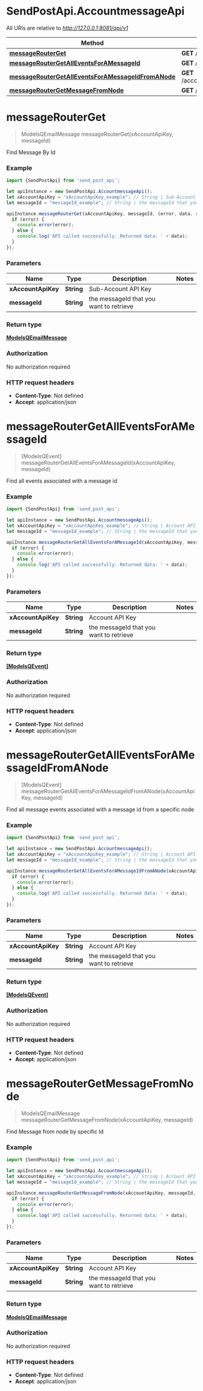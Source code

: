 # SendPostApi.AccountmessageApi

All URIs are relative to *http://127.0.0.1:8081/api/v1*

Method | HTTP request | Description
------------- | ------------- | -------------
[**messageRouterGet**](AccountmessageApi.md#messageRouterGet) | **GET** /account/message/{messageId} | 
[**messageRouterGetAllEventsForAMessageId**](AccountmessageApi.md#messageRouterGetAllEventsForAMessageId) | **GET** /account/message/{messageId}/events | 
[**messageRouterGetAllEventsForAMessageIdFromANode**](AccountmessageApi.md#messageRouterGetAllEventsForAMessageIdFromANode) | **GET** /account/message/node/{messageId}/events | 
[**messageRouterGetMessageFromNode**](AccountmessageApi.md#messageRouterGetMessageFromNode) | **GET** /account/message/node/{messageId} | 

<a name="messageRouterGet"></a>
# **messageRouterGet**
> ModelsQEmailMessage messageRouterGet(xAccountApiKey, messageId)



Find Message By Id

### Example
```javascript
import {SendPostApi} from 'send_post_api';

let apiInstance = new SendPostApi.AccountmessageApi();
let xAccountApiKey = "xAccountApiKey_example"; // String | Sub-Account API Key
let messageId = "messageId_example"; // String | the messageId that you want to retrieve

apiInstance.messageRouterGet(xAccountApiKey, messageId, (error, data, response) => {
  if (error) {
    console.error(error);
  } else {
    console.log('API called successfully. Returned data: ' + data);
  }
});
```

### Parameters

Name | Type | Description  | Notes
------------- | ------------- | ------------- | -------------
 **xAccountApiKey** | **String**| Sub-Account API Key | 
 **messageId** | **String**| the messageId that you want to retrieve | 

### Return type

[**ModelsQEmailMessage**](ModelsQEmailMessage.md)

### Authorization

No authorization required

### HTTP request headers

 - **Content-Type**: Not defined
 - **Accept**: application/json

<a name="messageRouterGetAllEventsForAMessageId"></a>
# **messageRouterGetAllEventsForAMessageId**
> [ModelsQEvent] messageRouterGetAllEventsForAMessageId(xAccountApiKey, messageId)



Find all events associated with a message id

### Example
```javascript
import {SendPostApi} from 'send_post_api';

let apiInstance = new SendPostApi.AccountmessageApi();
let xAccountApiKey = "xAccountApiKey_example"; // String | Account API Key
let messageId = "messageId_example"; // String | the messageId that you want to retrieve

apiInstance.messageRouterGetAllEventsForAMessageId(xAccountApiKey, messageId, (error, data, response) => {
  if (error) {
    console.error(error);
  } else {
    console.log('API called successfully. Returned data: ' + data);
  }
});
```

### Parameters

Name | Type | Description  | Notes
------------- | ------------- | ------------- | -------------
 **xAccountApiKey** | **String**| Account API Key | 
 **messageId** | **String**| the messageId that you want to retrieve | 

### Return type

[**[ModelsQEvent]**](ModelsQEvent.md)

### Authorization

No authorization required

### HTTP request headers

 - **Content-Type**: Not defined
 - **Accept**: application/json

<a name="messageRouterGetAllEventsForAMessageIdFromANode"></a>
# **messageRouterGetAllEventsForAMessageIdFromANode**
> [ModelsQEvent] messageRouterGetAllEventsForAMessageIdFromANode(xAccountApiKey, messageId)



Find all message events associated with a message id from a specific node

### Example
```javascript
import {SendPostApi} from 'send_post_api';

let apiInstance = new SendPostApi.AccountmessageApi();
let xAccountApiKey = "xAccountApiKey_example"; // String | Account API Key
let messageId = "messageId_example"; // String | the messageId that you want to retrieve

apiInstance.messageRouterGetAllEventsForAMessageIdFromANode(xAccountApiKey, messageId, (error, data, response) => {
  if (error) {
    console.error(error);
  } else {
    console.log('API called successfully. Returned data: ' + data);
  }
});
```

### Parameters

Name | Type | Description  | Notes
------------- | ------------- | ------------- | -------------
 **xAccountApiKey** | **String**| Account API Key | 
 **messageId** | **String**| the messageId that you want to retrieve | 

### Return type

[**[ModelsQEvent]**](ModelsQEvent.md)

### Authorization

No authorization required

### HTTP request headers

 - **Content-Type**: Not defined
 - **Accept**: application/json

<a name="messageRouterGetMessageFromNode"></a>
# **messageRouterGetMessageFromNode**
> ModelsQEmailMessage messageRouterGetMessageFromNode(xAccountApiKey, messageId)



Find Message from node by specific Id

### Example
```javascript
import {SendPostApi} from 'send_post_api';

let apiInstance = new SendPostApi.AccountmessageApi();
let xAccountApiKey = "xAccountApiKey_example"; // String | Account API Key
let messageId = "messageId_example"; // String | the messageId that you want to retrieve

apiInstance.messageRouterGetMessageFromNode(xAccountApiKey, messageId, (error, data, response) => {
  if (error) {
    console.error(error);
  } else {
    console.log('API called successfully. Returned data: ' + data);
  }
});
```

### Parameters

Name | Type | Description  | Notes
------------- | ------------- | ------------- | -------------
 **xAccountApiKey** | **String**| Account API Key | 
 **messageId** | **String**| the messageId that you want to retrieve | 

### Return type

[**ModelsQEmailMessage**](ModelsQEmailMessage.md)

### Authorization

No authorization required

### HTTP request headers

 - **Content-Type**: Not defined
 - **Accept**: application/json

